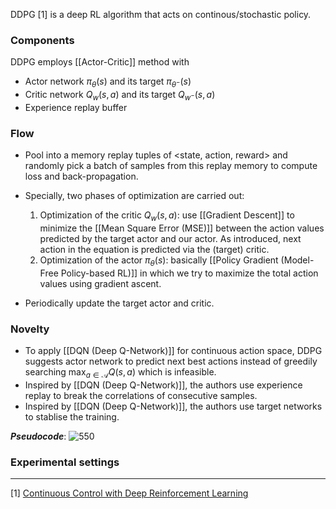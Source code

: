 DDPG [1] is a deep RL algorithm that acts on continous/stochastic policy.

### Components
DDPG employs [[Actor-Critic]] method with
- Actor network $\pi_\theta(s)$ and its target $\pi_{\theta^-}(s)$
- Critic network $Q_w(s,a)$ and its target $Q_{w^-}(s,a)$
- Experience replay buffer

### Flow
- Pool into a memory replay tuples of <state, action, reward> and randomly pick a batch of samples from this replay memory to compute loss and back-propagation. 

- Specially, two phases of optimization are carried out:
	1. Optimization of the critic $Q_w(s,a)$: use [[Gradient Descent]] to minimize the [[Mean Square Error (MSE)]] between the action values predicted by the target actor and our actor. As introduced, next action in the equation is predicted via the (target) critic.
	2. Optimization of the actor $\pi_\theta(s)$: basically [[Policy Gradient (Model-Free Policy-based RL)]] in which we try to maximize the total action values using gradient ascent.

- Periodically update the target actor and critic.

### Novelty

- To apply [[DQN (Deep Q-Network)]] for continuous action space, DDPG suggests actor network to predict next best actions instead of greedily searching $\max_{a \in \mathcal{A}} Q(s,a)$ which is infeasible.
- Inspired by [[DQN (Deep Q-Network)]], the authors use experience replay to break the correlations of consecutive samples.
- Inspired by [[DQN (Deep Q-Network)]], the authors use target networks to stablise the training.

***Pseudocode***:
![550](DDPG.PNG)

### Experimental settings


---
[1] [Continuous Control with Deep Reinforcement Learning](https://arxiv.org/abs/1509.02971)